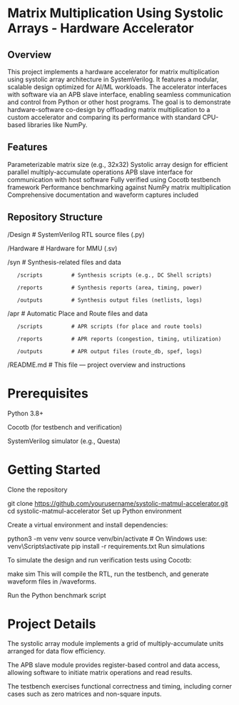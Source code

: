 # Matrix Multiplication Using Systolic Arrays - Hardware Accelerator

## Overview
This project implements a hardware accelerator for matrix multiplication using systolic array architecture in SystemVerilog. It features a modular, scalable design optimized for AI/ML workloads. The accelerator interfaces with software via an APB slave interface, enabling seamless communication and control from Python or other host programs.
The goal is to demonstrate hardware-software co-design by offloading matrix multiplication to a custom accelerator and comparing its performance with standard CPU-based libraries like NumPy.

## Features
Parameterizable matrix size (e.g., 32x32)
Systolic array design for efficient parallel multiply-accumulate operations
APB slave interface for communication with host software
Fully verified using Cocotb testbench framework
Performance benchmarking against NumPy matrix multiplication
Comprehensive documentation and waveform captures included

## Repository Structure

/Design                 # SystemVerilog RTL source files (.py)


/Hardware               # Hardware for MMU (.sv)


   /syn                 # Synthesis-related files and data
   
       /scripts         # Synthesis scripts (e.g., DC Shell scripts)
       
       /reports         # Synthesis reports (area, timing, power)
       
       /outputs         # Synthesis output files (netlists, logs)

   /apr                 # Automatic Place and Route files and data
   
       /scripts         # APR scripts (for place and route tools)
       
       /reports         # APR reports (congestion, timing, utilization)
       
       /outputs         # APR output files (route_db, spef, logs)

/README.md              # This file — project overview and instructions

# Prerequisites
Python 3.8+

Cocotb (for testbench and verification)

SystemVerilog simulator (e.g., Questa)


# Getting Started
Clone the repository


git clone https://github.com/yourusername/systolic-matmul-accelerator.git
cd systolic-matmul-accelerator
Set up Python environment

Create a virtual environment and install dependencies:


python3 -m venv venv
source venv/bin/activate   # On Windows use: venv\Scripts\activate
pip install -r requirements.txt
Run simulations

To simulate the design and run verification tests using Cocotb:


make sim
This will compile the RTL, run the testbench, and generate waveform files in /waveforms.

Run the Python benchmark script


# Project Details
The systolic array module implements a grid of multiply-accumulate units arranged for data flow efficiency.

The APB slave module provides register-based control and data access, allowing software to initiate matrix operations and read results.

The testbench exercises functional correctness and timing, including corner cases such as zero matrices and non-square inputs.


